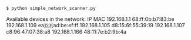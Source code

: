 ```
$ python simple_network_scanner.py
```

Available devices in the network:
IP                  MAC
192.168.1.1         68:ff:0b:b7:83:be
192.168.1.109       ea:de:ad:be:ef:ff
192.168.1.105       d8:15:6f:55:39:19
192.168.1.107       c8:96:47:07:38:a8
192.168.1.166       48:11:7e:b2:9b:4a

